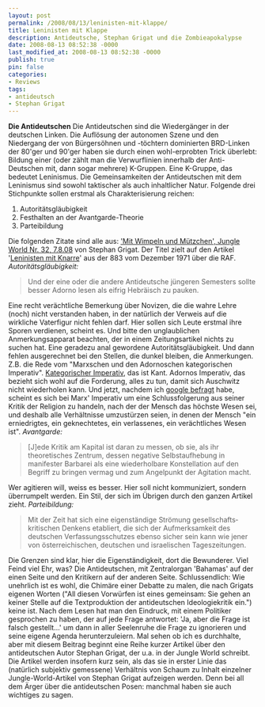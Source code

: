 ```yaml
---
layout: post
permalink: /2008/08/13/leninisten-mit-klappe/
title: Leninisten mit Klappe
description: Antideutsche, Stephan Grigat und die Zombieapokalypse
date: 2008-08-13 08:52:38 -0000
last_modified_at: 2008-08-13 08:52:38 -0000
publish: true
pin: false
categories:
- Reviews
tags:
- antideutsch
- Stephan Grigat
---
```

**Die Antideutschen** Die Antideutschen sind die Wiedergänger in der deutschen Linken. Die Auflösung der autonomen Szene und den Niedergang der von Bürgersöhnen und -töchtern dominierten BRD-Linken der 80'ger und 90'ger haben sie durch einen wohl-erprobten Trick überlebt: Bildung einer (oder zählt man die Verwurflinien innerhalb der Anti-Deutschen mit, dann sogar mehrere) K-Gruppen. Eine K-Gruppe, das bedeutet Leninismus. Die Gemeinsamkeiten der Antideutschen mit dem Leninismus sind sowohl taktischer als auch inhaltlicher Natur. Folgende drei Stichpunkte sollen erstmal als Charakterisierung reichen:

  1. Autoritätsgläubigkeit
  2. Festhalten an der Avantgarde-Theorie
  3. Parteibildung

Die folgenden Zitate sind alle aus: ['Mit Wimpeln und Mützchen', Jungle World Nr. 32, 7.8.08](http://jungle-world.com/artikel/2008/32/22377.html "Jungle World: Mit Wimpeln...") von Stephan Grigat. Der Titel zielt auf den Artikel '[Leninisten mit Knarre](http://plakat.nadir.org/883/ausgaben/agit883_86_06_12_1971.pdf "nadir: 883 Archiv, pdf-link")' aus der 883 vom Dezember 1971 über die RAF. _Autoritätsgläubigkeit:_

> Und der eine oder die andere Antideutsche jüngeren Semesters sollte besser Adorno lesen als eifrig Hebräisch zu pauken.

Eine recht verächtliche Bemerkung über Novizen, die die wahre Lehre (noch) nicht verstanden haben, in der natürlich der Verweis auf die wirkliche Vaterfigur nicht fehlen darf. Hier sollen sich Leute erstmal ihre Sporen verdienen, scheint es. Und bitte den unglaublichen Anmerkungsapparat beachten, der in einem Zeitungsartikel nichts zu suchen hat. Eine geradezu anal gewordene Autoritätsgläubigkeit. Und dann fehlen ausgerechnet bei den Stellen, die dunkel bleiben, die Anmerkungen. Z.B. die Rede vom "Marxschen und den Adornoschen kategorischen Imperativ". [Kategorischer Imperativ](http://de.wikipedia.org/wiki/Kategorischer_Imperativ "Wikipedia: Kategorischer Imperativ"), das ist Kant. Adornos Imperativ, das bezieht sich wohl auf die Forderung, alles zu tun, damit sich Auschwitz nicht wiederholen kann. Und jetzt, nachdem ich [google befragt](http://de.wikiquote.org/wiki/Kategorischer_Imperativ "Wikiquote: Kategorischer Imperativ") habe, scheint es sich bei Marx' Imperativ um eine Schlussfolgerung aus seiner Kritik der Religion zu handeln, nach der der Mensch das höchste Wesen sei, und deshalb alle Verhältnisse umzustürzen seien, in denen der Mensch "ein erniedrigtes, ein geknechtetes, ein verlassenes, ein verächtliches Wesen ist". _Avantgarde:_

> [J]ede Kritik am Kapital ist daran zu messen, ob sie, als ihr theoretisches Zentrum, dessen negative Selbstaufhebung in manifester Barbarei als eine wiederholbare Konstellation auf den Begriff zu bringen vermag und zum Angelpunkt der Agitation macht.

Wer agitieren will, weiss es besser. Hier soll nicht kommuniziert, sondern überrumpelt werden. Ein Stil, der sich im Übrigen durch den ganzen Artikel zieht. _Parteibildung:_

> Mit der Zeit hat sich eine eigenständige Strömung gesellschafts­kritischen Denkens etabliert, die sich der Aufmerksamkeit des deutschen Verfassungsschutzes ebenso sicher sein kann wie jener von österreichischen, deutschen und israelischen Tageszeitungen.

Die Grenzen sind klar, hier die Eigenständigkeit, dort die Bewunderer. Viel Feind viel Ehr, was? Die Antideutschen, mit Zentralorgan 'Bahamas' auf der einen Seite und den Kritikern auf der anderen Seite. Schlussendlich: Wie unehrlich ist es wohl, die Chimäre einer Debatte zu malen, die nach Grigats eigenen Worten ("All diesen Vorwürfen ist eines gemeinsam: Sie gehen an keiner Stelle auf die Textproduktion der antideutschen Ideologiekritik ein.") keine ist. Nach dem Lesen hat man den Eindruck, mit einem Politiker gesprochen zu haben, der auf jede Frage antwortet: 'Ja, aber die Frage ist falsch gestellt...' um dann in aller Seelenruhe die Frage zu ignorieren und seine eigene Agenda herunterzuleiern. Mal sehen ob ich es durchhalte, aber mit diesem Beitrag beginnt eine Reihe kurzer Artikel über den antideutschen Autor Stephan Grigat, der u.a. in der Jungle World schreibt. Die Artikel werden insofern kurz sein, als das sie in erster Linie das (natürlich subjektiv gemessene) Verhältnis von Schaum zu Inhalt einzelner Jungle-World-Artikel von Stephan Grigat aufzeigen werden. Denn bei all dem Ärger über die antideutschen Posen: manchmal haben sie auch wichtiges zu sagen.

